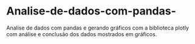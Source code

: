 # Analise-de-dados-com-pandas-
Analise de dados com pandas  e gerando gráficos com a biblioteca plotly com análise e conclusão dos dados mostrados em gráficos.
